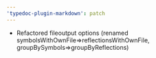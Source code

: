 ```yaml
---
'typedoc-plugin-markdown': patch
---
```


- Refactored fileoutput options (renamed symbolsWithOwnFile=>reflectionsWithOwnFile, groupBySymbols=>groupByReflections)
